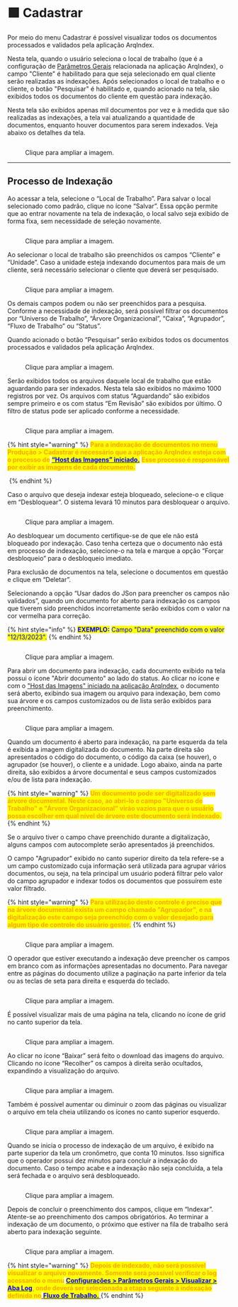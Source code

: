 # 🟩 Cadastrar

Por meio do menu Cadastrar é possível visualizar todos os documentos processados e validados pela aplicação ArqIndex.&#x20;

Nesta tela, quando o usuário seleciona o local de trabalho (que é a configuração de [Parâmetros Gerais](configuracoes/parametros-gerais.md) relacionada na aplicação ArqIndex), o campo "Cliente" é habilitado para que seja selecionado em qual cliente serão realizadas as indexações. Após selecionados o local de trabalho e o cliente, o botão "Pesquisar" é habilitado e, quando acionado na tela, são exibidos todos os documentos do cliente em questão para indexação.

Nesta tela são exibidos apenas mil documentos por vez e à medida que são realizadas as indexações, a tela vai atualizando a quantidade de documentos, enquanto houver documentos para serem indexados. Veja abaixo os detalhes da tela.

<figure><img src="../.gitbook/assets/cad01.png" alt=""><figcaption><p>Clique para ampliar a imagem.</p></figcaption></figure>

***

## Processo de Indexação&#x20;

Ao acessar a tela, selecione o “Local de Trabalho”. Para salvar o local selecionado como padrão, clique no ícone “Salvar”. Essa opção permite que ao entrar novamente na tela de indexação, o local salvo seja exibido de forma fixa, sem necessidade de seleção novamente.&#x20;

<figure><img src="../.gitbook/assets/cad02.png" alt=""><figcaption><p>Clique para ampliar a imagem.</p></figcaption></figure>

Ao selecionar o local de trabalho são preenchidos os campos “Cliente” e “Unidade”. Caso a unidade esteja indexando documentos para mais de um cliente, será necessário selecionar o cliente que deverá ser pesquisado.

<figure><img src="../.gitbook/assets/cad03.png" alt=""><figcaption><p>Clique para ampliar a imagem.</p></figcaption></figure>

Os demais campos podem ou não ser preenchidos para a pesquisa. Conforme a necessidade de indexação, será possível filtrar os documentos por “Universo de Trabalho”, “Árvore Organizacional”, “Caixa”, “Agrupador”, “Fluxo de Trabalho” ou “Status”.&#x20;

Quando acionado o botão “Pesquisar” serão exibidos todos os documentos processados e validados pela aplicação ArqIndex.

<figure><img src="../.gitbook/assets/cad04.png" alt=""><figcaption><p>Clique para ampliar a imagem.</p></figcaption></figure>

Serão exibidos todos os arquivos daquele local de trabalho que estão aguardando para ser indexados. Nesta tela são exibidos no máximo 1000 registros por vez. Os arquivos com status “Aguardando” são exibidos sempre primeiro e os com status “Em Revisão” são exibidos por último. O filtro de status pode ser aplicado conforme a necessidade.  &#x20;

<figure><img src="../.gitbook/assets/cad05.png" alt=""><figcaption><p>Clique para ampliar a imagem.</p></figcaption></figure>

{% hint style="warning" %}
<mark style="color:orange;">**Para a indexação de documentos no menu Produção > Cadastrar é necessário que a aplicação ArqIndex esteja com o processo de**</mark> [<mark style="color:blue;">**“Host das Imagens” iniciado.**</mark>](configuracoes/aplicativo-arqindex.md) <mark style="color:orange;">**Esse processo é responsável por exibir as imagens de cada documento.**</mark> [  ](configuracoes/aplicativo-arqindex.md)

<img src="../.gitbook/assets/cad06.png" alt="" data-size="original">
{% endhint %}

Caso o arquivo que deseja indexar esteja bloqueado, selecione-o e clique em “Desbloquear”. O sistema levará 10 minutos para desbloquear o arquivo.&#x20;

<figure><img src="../.gitbook/assets/cad07.png" alt=""><figcaption><p>Clique para ampliar a imagem.</p></figcaption></figure>

Ao desbloquear um documento certifique-se de que ele não está bloqueado por indexação. Caso tenha certeza que o documento não está em processo de indexação, selecione-o na tela e marque a opção “Forçar desbloqueio” para o desbloqueio imediato.&#x20;

Para exclusão de documentos na tela, selecione o documentos em questão e clique em “Deletar”.&#x20;

Selecionando a opção “Usar dados do JSon para preencher os campos não validados”, quando um documento for aberto para indexação os campos que tiverem sido preenchidos incorretamente serão exibidos com o valor na cor vermelha para correção.   &#x20;

{% hint style="info" %}
<mark style="color:blue;">**EXEMPLO:**</mark> <mark style="color:blue;"></mark><mark style="color:blue;">Campo "Data" preenchido com o valor "12/13/2023".</mark>
{% endhint %}

<figure><img src="../.gitbook/assets/cad08.png" alt=""><figcaption><p>Clique para ampliar a imagem.</p></figcaption></figure>

Para abrir um documento para indexação, cada documento exibido na tela possui o ícone "Abrir documento" ao lado do status. Ao clicar no ícone e com o ["Host das Imagens" iniciado na aplicação ArqIndex](configuracoes/aplicativo-arqindex.md#processos), o documento será aberto, exibindo sua imagem ou arquivo para indexação, bem como sua árvore e os campos customizados ou de lista serão exibidos para preenchimento.&#x20;

<figure><img src="../.gitbook/assets/cad09.png" alt=""><figcaption><p>Clique para ampliar a imagem.</p></figcaption></figure>

Quando um documento é aberto para indexação, na parte esquerda da tela é exibida a imagem digitalizada do documento. Na parte direita são apresentados o código do documento, o código da caixa (se houver), o agrupador (se houver), o cliente e a unidade. Logo abaixo, ainda na parte direita, são exibidos a árvore documental e seus campos customizados e/ou de lista para indexação.

{% hint style="warning" %}
<mark style="color:orange;">**Um documento pode ser digitalizado sem árvore documental. Neste caso, ao abri-lo o campo "Universo de Trabalho" e "Árvore Organizacional" virão vazios para que o usuário possa escolher em qual nível de árvore este documento será indexado.**</mark>&#x20;
{% endhint %}

Se o arquivo tiver o campo chave preenchido durante a digitalização, alguns campos com autocomplete serão apresentados já preenchidos.&#x20;

O campo "Agrupador" exibido no canto superior direito da tela refere-se a um campo customizado cuja informação será utilizada para agrupar vários documentos, ou seja, na tela principal um usuário poderá filtrar pelo valor do campo agrupador e indexar todos os documentos que possuírem este valor filtrado.&#x20;

{% hint style="warning" %}
<mark style="color:orange;">**Para utilização deste controle é preciso que na árvore documental exista um campo chamado "Agrupador", e na digitalização este campo seja preenchido com o valor desejado para algum tipo de controle do usuário gestor.**</mark>&#x20;
{% endhint %}

<figure><img src="../.gitbook/assets/cad10.png" alt=""><figcaption><p>Clique para ampliar a imagem.</p></figcaption></figure>

O operador que estiver executando a indexação deve preencher os campos em branco com as informações apresentadas no documento. Para navegar entre as páginas do documento utilize a paginação na parte inferior da tela ou as teclas de seta para direita e esquerda do teclado. &#x20;

<figure><img src="../.gitbook/assets/cad11.png" alt=""><figcaption><p>Clique para ampliar a imagem.</p></figcaption></figure>

É possível visualizar mais de uma página na tela, clicando no ícone de grid no canto superior da tela. &#x20;

<figure><img src="../.gitbook/assets/cad12.png" alt=""><figcaption><p>Clique para ampliar a imagem.</p></figcaption></figure>

Ao clicar no ícone “Baixar” será feito o download das imagens do arquivo. Clicando no ícone “Recolher” os campos à direita serão ocultados, expandindo a visualização do arquivo.&#x20;

<figure><img src="../.gitbook/assets/cad13.png" alt=""><figcaption><p>Clique para ampliar a imagem.</p></figcaption></figure>

Também é possível aumentar ou diminuir o zoom das páginas ou visualizar o arquivo em tela cheia utilizando os ícones no canto superior esquerdo.  &#x20;

<figure><img src="../.gitbook/assets/cad14.png" alt=""><figcaption><p>Clique para ampliar a imagem.</p></figcaption></figure>

Quando se inicia o processo de indexação de um arquivo, é exibido na parte superior da tela um cronômetro, que conta 10 minutos. Isso significa que o operador possui dez minutos para concluir a indexação do documento. Caso o tempo acabe e a indexação não seja concluída, a tela será fechada e o arquivo será desbloqueado.  &#x20;

<figure><img src="../.gitbook/assets/cad15.png" alt=""><figcaption><p>Clique para ampliar a imagem.</p></figcaption></figure>

Depois de concluir o preenchimento dos campos, clique em “Indexar”. Atente-se ao preenchimento dos campos obrigatórios. Ao terminar a indexação de um documento, o próximo que estiver na fila de trabalho será aberto para indexação seguinte. &#x20;

<figure><img src="../.gitbook/assets/cad16.png" alt=""><figcaption><p>Clique para ampliar a imagem.</p></figcaption></figure>

{% hint style="warning" %}
<mark style="color:orange;">**Depois de indexado, não será possível visualizar o arquivo novamente. Somente será possível verificar o log acessando o menu**</mark> [<mark style="color:blue;">**Configurações > Parâmetros Gerais > Visualizar > Aba Log**</mark>](configuracoes/#parametros-gerais)<mark style="color:orange;">**, onde deverá ser selecionada a etapa seguinte à indexação definida no**</mark>[ <mark style="color:blue;">**Fluxo de Trabalho.**</mark> ](configuracoes/#fluxo-de-trabalho)
{% endhint %}
